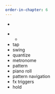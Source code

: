```yaml
---
order-in-chapter: 6
---
```


+

-
  -
- tap
- swing
- quantize
- metronome
- pattern
- piano roll
- pattern navigation
- fx triggers
- hold

